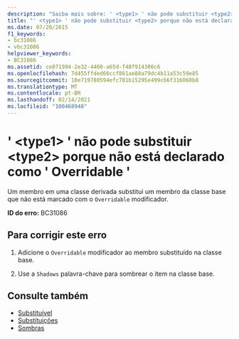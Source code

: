 ```yaml
---
description: "Saiba mais sobre: ' <type1> ' não pode substituir <type2> porque não está declarado como ' Overridable '"
title: "' <type1> ' não pode substituir <type2> porque não está declarado como ' Overridable '"
ms.date: 07/20/2015
f1_keywords:
- bc31086
- vbc31086
helpviewer_keywords:
- BC31086
ms.assetid: ce071994-2e32-4460-a65d-f48f914386c6
ms.openlocfilehash: 7d455ffded66ccf861ae88a79dc4b11a53c59e85
ms.sourcegitcommit: 10e719780594efc781b15295e499c66f316068b8
ms.translationtype: MT
ms.contentlocale: pt-BR
ms.lasthandoff: 02/14/2021
ms.locfileid: "100468948"
---
```

# <a name="type1-cannot-override-type2-because-it-is-not-declared-overridable"></a>' \<type1> ' não pode substituir \<type2> porque não está declarado como ' Overridable '

Um membro em uma classe derivada substitui um membro da classe base que não está marcado com o `Overridable` modificador.  
  
 **ID do erro:** BC31086  
  
## <a name="to-correct-this-error"></a>Para corrigir este erro  
  
1. Adicione o `Overridable` modificador ao membro substituído na classe base.  
  
2. Use a `Shadows` palavra-chave para sombrear o item na classe base.  
  
## <a name="see-also"></a>Consulte também

- [Substituível](../language-reference/modifiers/overridable.md)
- [Substituições](../language-reference/modifiers/overrides.md)
- [Sombras](../language-reference/modifiers/shadows.md)
